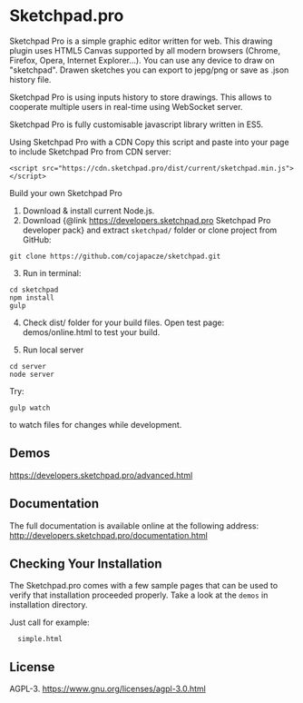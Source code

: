 Sketchpad.pro
==========

Sketchpad Pro is a simple graphic editor written for web. This drawing plugin uses HTML5 Canvas supported by all modern browsers (Chrome, Firefox, Opera, Internet Explorer...). You can use any device to draw on "sketchpad". Drawen sketches you can export to jepg/png or save as .json history file.

Sketchpad Pro is using inputs history to store drawings. This allows to cooperate multiple users in real-time using WebSocket server.

Sketchpad Pro is fully customisable javascript library written in ES5.

Using Sketchpad Pro with a CDN
Copy this script and paste into your page to include Sketchpad Pro from CDN server:
```
<script src="https://cdn.sketchpad.pro/dist/current/sketchpad.min.js"></script>
```
Build your own Sketchpad Pro
1. Download & install current Node.js.
2. Download {@link https://developers.sketchpad.pro Sketchpad Pro developer pack} and extract ``sketchpad/`` folder or clone project from GitHub:

```
git clone https://github.com/cojapacze/sketchpad.git

```

3. Run in terminal:

```
cd sketchpad
npm install
gulp
```

4. Check dist/ folder for your build files. Open test page: demos/online.html to test your build.

5. Run local server
```
cd server
node server
```

Try:

```
gulp watch
```

to watch files for changes while development.

## Demos

https://developers.sketchpad.pro/advanced.html

## Documentation

The full documentation is available online at the following address:
http://developers.sketchpad.pro/documentation.html

## Checking Your Installation

The Sketchpad.pro comes with a few sample pages that can be used to verify that
installation proceeded properly. Take a look at the `demos` in installation directory.

Just call for example:
```
  simple.html
```

## License
  AGPL-3.
  https://www.gnu.org/licenses/agpl-3.0.html